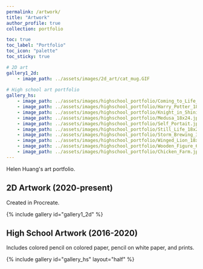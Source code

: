 ```yaml
---
permalink: /artwork/
title: "Artwork"
author_profile: true
collection: portfolio

toc: true
toc_label: "Portfolio"
toc_icon: "palette"
toc_sticky: true

# 2D art
gallery1_2d:
    - image_path: ../assets/images/2d_art/cat_mug.GIF
    
# High school art portfolio
gallery_hs:
    - image_path: ../assets/images/highschool_portfolio/Coming_to_Life_18x24.jpg
    - image_path: ../assets/images/highschool_portfolio/Harry_Potter_18x24.jpg
    - image_path: ../assets/images/highschool_portfolio/Knight_in_Shining_Armor_18x24.jpg
    - image_path: ../assets/images/highschool_portfolio/Medusa_18x24.jpg
    - image_path: ../assets/images/highschool_portfolio/Self_Portait.jpg
    - image_path: ../assets/images/highschool_portfolio/Still_Life_18x24.jpg
    - image_path: ../assets/images/highschool_portfolio/Storm_Brewing_30x40.jpg
    - image_path: ../assets/images/highschool_portfolio/Winged_Lion_18x24.jpg
    - image_path: ../assets/images/highschool_portfolio/Wooden_Figure_6x8.jpg
    - image_path: ../assets/images/highschool_portfolio/Chicken_Farm.jpg
---
```

Helen Huang's art portfolio.

## 2D Artwork (2020-present)
Created in Procreate.

{% include gallery id="gallery1_2d" %}

## High School Artwork (2016-2020)
Includes colored pencil on colored paper, pencil on white paper, and prints.

{% include gallery id="gallery_hs" layout="half" %}
